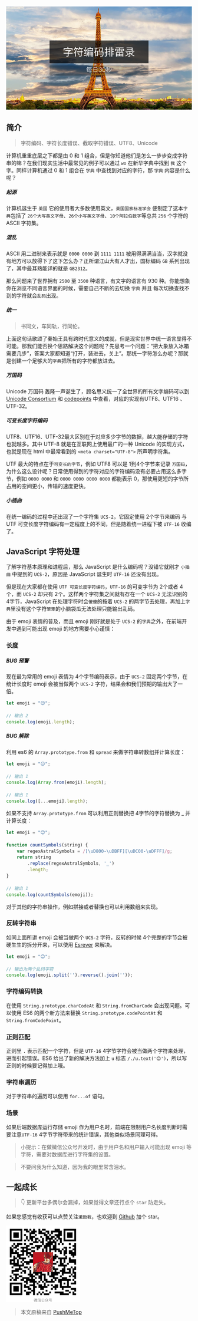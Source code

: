 <!-- # 字符编码排雷录 -->

![封面](https://raw.githubusercontent.com/pushmetop/resource/master/30-seconds-for-everyday/unicode/poster.png)

## 简介

> 字符编码、字符长度错误、截取字符错误、UTF8、Unicode

计算机重重底层之下都是由 0 和 1 组合，但是你知道他们是怎么一步步变成字符串的嘛？在我们现实生活中最常见的例子可以通过 `wo` 在新华字典中找到 `我` 这个字。同样计算机通过 0 和 1 组合在 `字典` 中查找到对应的字符，那 `字典` 内容是什么呢？

##### 起源

计算机诞生于 `美国` 它的使用者大多数使用英文，`美国国家标准学会` 便制定了这本`字典`包括了 `26个大写英文字母`、`26个小写英文字母`、`10个阿拉伯数字`等总共 `256` 个字符的 ASCII 字符集。

##### 混乱

ASCII 用二进制来表示就是 `0000 0000` 到 `1111 1111` 被用得满满当当，汉字就没有地方可以放得下了这下怎么办？正所谓江山大有人才出，国标编码 `GB` 系列出现了，其中最耳熟能详的就是 `GB2312`。

那么问题来了世界拥有 `2500` 至 `3500` 种语言，有文字的语言有 930 种。你能想象你在浏览不同语言界面的时候，需要自己不断的去切换 `字典` 并且 每次切换查找不到的字符就会`乱码`出现。

##### 统一

> 书同文，车同轨，行同伦。

上面这句话歌颂了秦始王具有跨时代意义的成就，但是现实世界中统一语言显得不可能。那我们能否换个思路解决这个问题呢？先思考一个问题：“把大象放入冰箱需要几步”，答案大家都知道“打开，装进去，关上”。那统一字符怎么办呢？那就是创建一个足够大的`字典`把所有的字符都放进去。

##### 万国码

Unicode 万国码 轰隆一声诞生了，顾名思义统一了全世界的所有文字编码可以到 [Unicode Consortium](http://unicode.org/) 和 [codepoints](https://codepoints.net/basic_multilingual_plane) 中查看，对应的实现有UTF8、UTF16
、UTF-32。

##### 可变长度字符编码

UTF8、UTF16、UTF-32最大区别在于对应多少字节的数据，越大能存储的字符也就越多。其中 UTF-8 就是在互联网上使用最广的一种 Unicode 的实现方式，也就是现在 html 中最常看到的 `<meta charset="UTF-8">` 所声明字符集。

UTF 最大的特点在于`可变长的字节`，例如 UTF8 可以是 1到4个字节来记录 `万国码`，为什么这么设计呢？日常使用得到的字符对应的字符编码没有必要占用这么多字节，例如 `0000 0000` 和 `0000 0000 0000 0000` 都能表示 0，那使用更短的字节所占用的空间更小，传输的速度更快。

##### 小插曲

在统一编码的过程中还出现了一个字符集 `UCS-2`，它固定使用 2个字节来编码 与 UTF 可变长度字符编码有一定程度上的不同，但是随着统一进程下被 `UTF-16` 收编了。

## JavaScript 字符处理

了解字符基本原理和进程后，那么 JavaScript 是什么编码呢？没错它就刚才 `小插曲` 中提到的 `UCS-2`，原因是 JavaScript 诞生时 `UTF-16` 还没有出现。

但是现在大家都在使用 `UTF 可变长度字符编码`，`UTF-16` 的可变字节为 2个或者 4个，而 `UCS-2` 却只有 2个。这样两个字符集之间就有存在一个 `UCS-2` 无法识别的 4字节，JavaScript 在处理字符时会`傻傻`的按着 `UCS-2` 的两字节去处理，再加上`字典`里没有这个字符`笨笨`的小脑袋瓜无法处理只能输出乱码。

由于 emoji 表情的普及，而且 emoji 刚好就是处于 `UCS-2` 的`字典`之外，在前端开发中遇到可能出现 emoji 的地方需要小心谨慎：

### 长度

##### BUG 预警

现在最为常用的 emoji 表情为 4个字节编码表示，由于 `UCS-2` 固定两个字节，在统计长度时 emoji 会被当做两个 `UCS-2` 字符，结果会和我们预期的输出大了一倍。

```javascript
let emoji = "😊";

// 输出 2
console.log(emoji.length);
```

##### BUG 解除

利用 es6 的 `Array.prototype.from` 和 `spread` 来做字符串转数组并计算长度：

```javascript
let emoji = "😊";

// 输出 1
console.log(Array.from(emoji).length);

// 输出 1
console.log([...emoji].length);
```

如果不支持 `Array.prototype.from` 可以利用正则替换把 4字节的字符替换为 _ 并计算长度：

```javascript
let emoji = "😊";

function countSymbols(string) {
    var regexAstralSymbols = /[\uD800-\uDBFF][\uDC00-\uDFFF]/g;
    return string
        .replace(regexAstralSymbols, '_')
        .length;
}

// 输出 1
console.log(countSymbols(emoji));
```

对于其他的字符串操作，例如拼接或者替换也可以利用数组来实现。

### 反转字符串

如同上面所讲 emoji 会被当做两个 `UCS-2` 字符，反转的时候 4个完整的字节会被硬生生的拆分开来，可以使用 [Esrever](https://github.com/mathiasbynens/esrever) 来解决。

```javascript
let emoji = "😊";

// 输出为两个乱码字符
console.log(emoji.split('').reverse().join(''));
```

### 字符编码转换

在使用 `String.prototype.charCodeAt` 和 `String.fromCharCode` 会出现问题。可以使用 ES6 的两个新方法来替换 `String.prototype.codePointAt` 和 `String.fromCodePoint`。

### 正则匹配

正则里 `.` 表示匹配一个字符，但是 `UTF-16` 4字节字符会被当做两个字符来处理，进而引起错误。ES6 给出了新的解决方法加上 `u` 标志 `/./u.text('😊')`，所以写正则的时候要记得加上哦。

### 字符串遍历

对于字符串的遍历可以使用 `for...of` 语句。

### 场景

如果后端数据库运行存储 emoji 作为用户名时，前端在限制用户名长度判断时需要注意`UTF-16` 4字节字符带来的统计错误，其他类似场景同理可得。

> 小提示：在做微信公众号开发时，由于用户名和用户输入可能出现 emoji 等字符，需要对数据库进行字符集的设置。

> 不要问我为什么知道，因为我的眼里常含泪水。

## 一起成长

> 👇 更新平台多偶尔会漏掉，如果觉得文章还行点个 `star` 防走失。

如果您感觉有收获可以点赞关注`激励我`，也欢迎到 [Github](https://github.com/pushmetop/30-seconds-for-everyday) 加个 star。

![微信公众号](https://raw.githubusercontent.com/pushmetop/resource/master/donate/pushmetop.png)

> 本文原稿来自 [PushMeTop](https://github.com/pushmetop)